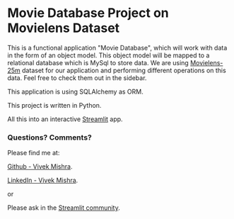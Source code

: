 # Movie Database Project on Movielens Dataset

This is a functional application "Movie Database", which will work with data in the form of an object model. This object model will be mapped to a relational database which is MySql to store data. We are using [Movielens-25m](https://grouplens.org/datasets/movielens/25m/) dataset for our application and performing different operations on this data. Feel free to check them out in the sidebar.

This application is using SQLAlchemy as ORM.

This project is written in Python.

All this into an interactive [Streamlit](https://streamlit.io) app.

### Questions? Comments?

Please find me at: 

[Github - Vivek Mishra](https://github.com/vk18mishra).

[LinkedIn - Vivek Mishra](https://linkedin.com/in/itsvivekmishra).

or

Please ask in the [Streamlit community](https://discuss.streamlit.io).
